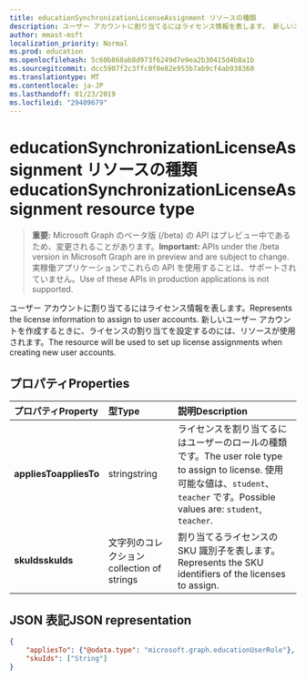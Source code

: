 ```yaml
---
title: educationSynchronizationLicenseAssignment リソースの種類
description: ユーザー アカウントに割り当てるにはライセンス情報を表します。 新しいユーザー アカウントを作成するときに、ライセンスの割り当てを設定するのには、リソースが使用されます。
author: mmast-msft
localization_priority: Normal
ms.prod: education
ms.openlocfilehash: 5c60b868ab8d973f6249d7e9ea2b30415d4b8a1b
ms.sourcegitcommit: dcc5907f2c3ffc0f0e82e953b7ab9cf4ab938360
ms.translationtype: MT
ms.contentlocale: ja-JP
ms.lasthandoff: 01/23/2019
ms.locfileid: "29409679"
---
```

# <a name="educationsynchronizationlicenseassignment-resource-type"></a><span data-ttu-id="43eb9-104">educationSynchronizationLicenseAssignment リソースの種類</span><span class="sxs-lookup"><span data-stu-id="43eb9-104">educationSynchronizationLicenseAssignment resource type</span></span>

> <span data-ttu-id="43eb9-105">**重要:** Microsoft Graph のベータ版 (/beta) の API はプレビュー中であるため、変更されることがあります。</span><span class="sxs-lookup"><span data-stu-id="43eb9-105">**Important:** APIs under the /beta version in Microsoft Graph are in preview and are subject to change.</span></span> <span data-ttu-id="43eb9-106">実稼働アプリケーションでこれらの API を使用することは、サポートされていません。</span><span class="sxs-lookup"><span data-stu-id="43eb9-106">Use of these APIs in production applications is not supported.</span></span>

<span data-ttu-id="43eb9-107">ユーザー アカウントに割り当てるにはライセンス情報を表します。</span><span class="sxs-lookup"><span data-stu-id="43eb9-107">Represents the license information to assign to user accounts.</span></span> <span data-ttu-id="43eb9-108">新しいユーザー アカウントを作成するときに、ライセンスの割り当てを設定するのには、リソースが使用されます。</span><span class="sxs-lookup"><span data-stu-id="43eb9-108">The resource will be used to set up license assignments when creating new user accounts.</span></span>

## <a name="properties"></a><span data-ttu-id="43eb9-109">プロパティ</span><span class="sxs-lookup"><span data-stu-id="43eb9-109">Properties</span></span>

| <span data-ttu-id="43eb9-110">プロパティ</span><span class="sxs-lookup"><span data-stu-id="43eb9-110">Property</span></span> | <span data-ttu-id="43eb9-111">型</span><span class="sxs-lookup"><span data-stu-id="43eb9-111">Type</span></span> | <span data-ttu-id="43eb9-112">説明</span><span class="sxs-lookup"><span data-stu-id="43eb9-112">Description</span></span> |
|:-|:-|:-|
| <span data-ttu-id="43eb9-113">**appliesTo**</span><span class="sxs-lookup"><span data-stu-id="43eb9-113">**appliesTo**</span></span> | <span data-ttu-id="43eb9-114">string</span><span class="sxs-lookup"><span data-stu-id="43eb9-114">string</span></span> | <span data-ttu-id="43eb9-115">ライセンスを割り当てるにはユーザーのロールの種類です。</span><span class="sxs-lookup"><span data-stu-id="43eb9-115">The user role type to assign to license.</span></span> <span data-ttu-id="43eb9-116">使用可能な値は、`student`、`teacher` です。</span><span class="sxs-lookup"><span data-stu-id="43eb9-116">Possible values are: `student`, `teacher`.</span></span>         |
| <span data-ttu-id="43eb9-117">**skuIds**</span><span class="sxs-lookup"><span data-stu-id="43eb9-117">**skuIds**</span></span> | <span data-ttu-id="43eb9-118">文字列のコレクション</span><span class="sxs-lookup"><span data-stu-id="43eb9-118">collection of strings</span></span> |  <span data-ttu-id="43eb9-119">割り当てるライセンスの SKU 識別子を表します。</span><span class="sxs-lookup"><span data-stu-id="43eb9-119">Represents the SKU identifiers of the licenses to assign.</span></span>        |

## <a name="json-representation"></a><span data-ttu-id="43eb9-120">JSON 表記</span><span class="sxs-lookup"><span data-stu-id="43eb9-120">JSON representation</span></span>
<!-- {
  "blockType": "resource",
  "optionalProperties": [

  ],
  "@odata.type": "microsoft.graph.educationSynchronizationLicenseAssignment"
}-->

```json
{
    "appliesTo": {"@odata.type": "microsoft.graph.educationUserRole"},
    "skuIds": ["String"]
}
```
